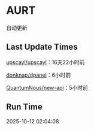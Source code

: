 # AURT

自动更新


## Last Update Times

[upscayl/upscayl](https://github.com/upscayl/upscayl)：16天22小时前

[donknap/dpanel](https://github.com/donknap/dpanel)：6小时前

[QuantumNous/new-api](https://github.com/QuantumNous/new-api)：5小时前


## Run Time
2025-10-12 02:04:08
